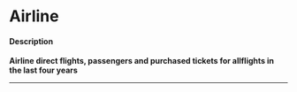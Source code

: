 # Airline

#### Description 

**Airline direct flights, passengers and purchased tickets for allflights in the last four years**

___
